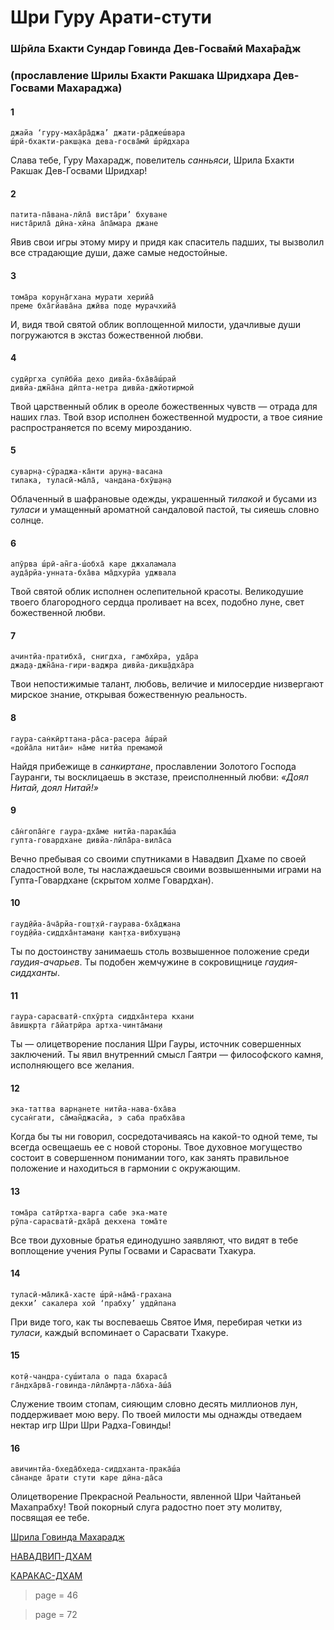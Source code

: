 # Шри Гуру Арати-стути

### Ш́рӣла Бхакти Сундар Говинда Дев-Госва̄мӣ Маха̄ра̄дж

### (прославление Шрилы Бхакти Ракшака Шридхара Дев-Госвами Махараджа)

#### 1

    джайа ‘гуру-маха̄ра̄джа’ джати-ра̄джеш́вара
    ш́рӣ-бхакти-ракш̣ака дева-госва̄мӣ ш́рӣдхара

Слава тебе, Гуру Махарадж, повелитель *санньяси*, Шрила Бхакти Ракшак Дев-Госвами Шридхар!

#### 2

    патита-па̄вана-лӣла̄ виста̄ри’ бхуване
    ниста̄рила̄ дӣна-хӣна а̄па̄мара джане

Явив свои игры этому миру и придя как спаситель падших, ты вызволил все страдающие души, даже самые недостойные.

#### 3

    тома̄ра корун̣а̄гхана мурати херийа̄
    преме бха̄гйава̄на джӣва под̣е мурачхийа̄

И, видя твой святой облик воплощенной милости, удачливые души погружаются в экстаз божественной любви.

#### 4

    судӣргха супӣбйа дехо дивйа-бха̄ва̄ш́рай
    дивйа-джн̃а̄на дӣпта-нетра дивйа-джйотирмой

Твой царственный облик в ореоле божественных чувств — отрада для наших глаз. Твой взор исполнен божественной мудрости, а твое сияние распространяется по всему мирозданию.

#### 5

    суварн̣а-сӯраджа-ка̄нти арун̣а-васана
    тилака, туласӣ-ма̄ла̄, чандана-бхӯш̣ан̣а

Облаченный в шафрановые одежды, украшенный *тилакой* и бусами из *туласи* и умащенный ароматной сандаловой пастой, ты сияешь словно солнце.

#### 6

    апӯрва ш́рӣ-ан̃га-ш́обха̄ каре джхаламала
    ауда̄рйа-унната-бха̄ва ма̄дхурйа уджвала

Твой святой облик исполнен ослепительной красоты. Великодушие твоего благородного сердца проливает на всех, подобно луне, свет божественной любви.

#### 7

    ачинтйа-пратибха̄, снигдха, гамбхӣра, уда̄ра
    джад̣а-джн̃а̄на-гири-ваджра дивйа-дикш̣а̄дха̄ра

Твои непостижимые талант, любовь, величие и милосердие низвергают мирское знание, открывая божественную реальность.

#### 8

    гаура-сан̇кӣрттана-ра̄са-расера а̄ш́рай
    «дойа̄ла нита̄и» на̄ме нитйа премамой

Найдя прибежище в *санкиртане*, прославлении Золотого Господа Гауранги, ты восклицаешь в экстазе, преисполненный любви: *«Доял Нитай, доял Нитай!»*

#### 9

    са̄н̇гопа̄н̇ге гаура-дха̄ме нитйа-парака̄ш́а
    гупта-говардхане дивйа-лӣла̄ра-вила̄са

Вечно пребывая со своими спутниками в Навадвип Дхаме по своей сладостной воле, ты наслаждаешься своими возвышенными играми на Гупта-Говардхане (скрытом холме Говардхан).

#### 10

    гауд̣ӣйа-а̄ча̄рйа-гош̣т̣хӣ-гаурава-бха̄джана
    гоуд̣ӣйа-сиддха̄нтаман̣и кан̣т̣ха-вибхуш̣ан̣а

Ты по достоинству занимаешь столь возвышенное положение среди *гаудия-ачарьев*. Ты подобен жемчужине в сокровищнице *гаудия-сиддханты*.

#### 11

    гаура-сарасватӣ-спхӯрта сиддха̄нтера кхани
    а̄виш̣кр̣та га̄йатрӣра артха-чинта̄ман̣и

Ты — олицетворение послания Шри Гауры, источник совершенных заключений. Ты явил внутренний смысл Гаятри — философского камня, исполняющего все желания.

#### 12

    эка-таттва варн̣анете нитйа-нава-бха̄ва
    сусан̇гати, са̄ман̃джасйа, э саба прабха̄ва

Когда бы ты ни говорил, сосредотачиваясь на какой-то одной теме, ты всегда освещаешь ее с новой стороны. Твое духовное могущество состоит в совершенном понимании того, как занять правильное положение и находиться в гармонии с окружающим.

#### 13

    тома̄ра сатӣртха-варга сабе эка-мате
    рӯпа-сарасватӣ-дха̄ра̄ декхена тома̄те

Все твои духовные братья единодушно заявляют, что видят в тебе воплощение учения Рупы Госвами и Сарасвати Тхакура.

#### 14

    туласӣ-ма̄лика̄-хасте ш́рӣ-на̄ма̄-грахана
    декхи’ сакалера хой ‘прабху’ уддӣпана

При виде того, как ты воспеваешь Святое Имя, перебирая четки из *туласи*, каждый вспоминает о Сарасвати Тхакуре.

#### 15

    кот̣ӣ-чандра-суш́итала о пада бхараса̄
    га̄ндха̄рва̄-говинда-лӣла̄мр̣та-ла̄бха-а̄ш́а̄

Служение твоим стопам, сияющим словно десять миллионов лун, поддерживает мою веру. По твоей милости мы однажды отведаем нектар игр Шри Шри Радха-Говинды!

#### 16

    авичинтйа-бхеда̄бхеда-сиддханта-прака̄ш́а
    са̄нанде а̄рати стути каре дӣна-да̄са

Олицетворение Прекрасной Реальности, явленной Шри Чайтаньей Махапрабху! Твой покорный слуга радостно поет эту молитву, посвящая ее тебе.


[Шрила Говинда Махарадж](https://soundcloud.com/huron/yv6oo6diaco2)

[НАВАДВИП-ДХАМ](https://soundcloud.com/bharatimaharaj/navadwip-scsm-jaya-guru)

[КАРАКАС-ДХАМ](https://soundcloud.com/bharatimaharaj/shchsm-karakas-dzhaya-guru-1)

> page = 46

> page = 72